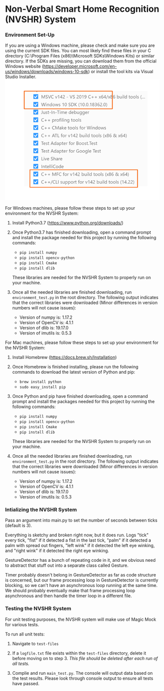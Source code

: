 # Non-Verbal Smart Home Recognition (NVSHR) System 

### Environment Set-Up

 If you are using a Windows machine, please check and make sure you are using the current SDK files.
 You can most likely find these files in your C directory (C:\Program Files (x86)\Microsoft SDKs\Windows Kits) or similar directory.
 If the SDKs are missing, you can download them from the official Windows website (https://developer.microsoft.com/en-us/windows/downloads/windows-10-sdk) or install the tool kits via Visual Studio Installer.
 ![](Src/pics/SDKs.png)
 
 For Windows machines, please follow these steps to set up your environment for the NVSHR System:

1. Install Python3.7 (https://www.python.org/downloads/)

2. Once Python3.7 has finished downloading, open a command prompt and install the package needed for this project by running the following commands:
   + `pip install numpy`
   + `pip install opencv-python`
   + `pip install Cmake`
   + `pip install dlib`
   
   These libraries are needed for the NVSHR System to properly run on your machine. 

3. Once all the needed libraries are finished downloading, run `environment_test.py` in the root directory.
   The following output indicates that the correct libraries were downloaded (Minor differences in version numbers will not cause issues): 
    + Version of numpy is: 1.17.2
    + Version of OpenCV is: 4.1.1
    + Version of dlib is: 19.17.0
    + Version of imutils is: 0.5.3
    
 For Mac machines, please follow these steps to set up your environment for the NVSHR System:

1. Install Homebrew (https://docs.brew.sh/Installation)

2. Once Homebrew is finished installing, please run the following commands to download the latest version of Python and pip:
   + `brew install python`
   + `sudo easy_install pip`

3. Once Python and pip have finished downloading, open a command prompt and install the packages needed for this project by running the following commands:
   + `pip install numpy`
   + `pip install opencv-python`
   + `pip install Cmake`
   + `pip install dlib`
   
   These libraries are needed for the NVSHR System to properly run on your machine. 

4. Once all the needed libraries are finished downloading, run `environment_test.py` in the root directory.
   The following output indicates that the correct libraries were downloaded (Minor differences in version numbers will not cause issues): 
    + Version of numpy is: 1.17.2
    + Version of OpenCV is: 4.1.1
    + Version of dlib is: 19.17.0
    + Version of imutils is: 0.5.3

### Intializing the NVSHR System

Pass an argument into main.py to set the number of seconds between ticks (default is 3).

Everything is sketchy and broken right now, but it does run. Logs "tick" every tick, "fist" if it detected a fist in the last tick, "palm" if it detected a palm with spread out fingers, "left wink" if it detected the left eye winking, and "right wink" if it detected the right eye winking.

GestureDetector has a bunch of repeating code in it, and we obvious need to abstract that stuff out into a separate class called Gesture.

Timer probably doesn't belong in GestureDetector as far as code structure is concerned, but our frame processing loop in GestureDetector is currently blocking, so we can't have an asynchronous loop running at the same time. We should probably eventually make that frame processing loop asynchronous and then handle the timer loop in a different file.

### Testing the NVSHR System

For unit testing purposes, the NVSHR system will make use of Magic Mock for various tests. 

To run all unit tests:

1. Navigate to `test-files`

2. If a `logfile.txt` file exists within the `test-files` directory, delete it before moving on to step 3. *This file should be deleted after each run of all tests.*

3. Complie and run `main_test.py`. The console will output data based on the test results. Please look through console output to ensure all tests have passed.
